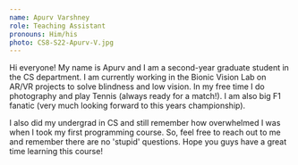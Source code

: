 ```yaml
---
name: Apurv Varshney
role: Teaching Assistant
pronouns: Him/his
photo: CS8-S22-Apurv-V.jpg
---
```


Hi everyone! My name is Apurv and I am a second-year graduate student in the CS department. I am currently working in the Bionic Vision Lab on AR/VR projects to solve blindness and low vision. In my free time I do photography and play Tennis (always ready for a match!). I am also big F1 fanatic (very much looking forward to this years championship).

I also did my undergrad in CS and still remember how overwhelmed I was when I took my first programming course. So, feel free to reach out to me and remember there are no 'stupid' questions. Hope you guys have a great time learning this course!
